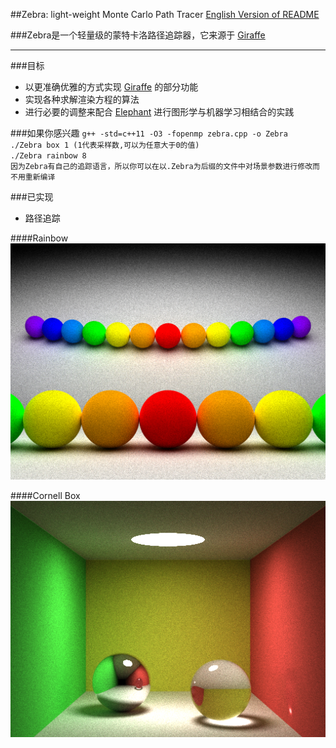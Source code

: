 ##Zebra: light-weight Monte Carlo Path Tracer
[English Version of README](./README.en.md)

###Zebra是一个轻量级的蒙特卡洛路径追踪器，它来源于 [Giraffe](https://www.github.com/UncP/Giraffe)

***

###目标
* 以更准确优雅的方式实现 [Giraffe](https://www.github.com/UncP/Giraffe) 的部分功能
* 实现各种求解渲染方程的算法
* 进行必要的调整来配合 [Elephant](https://www.github.com/UncP/Elephant) 进行图形学与机器学习相结合的实践

###如果你感兴趣
`g++ -std=c++11 -O3 -fopenmp zebra.cpp -o Zebra`  
`./Zebra box 1 (1代表采样数,可以为任意大于0的值)`  
`./Zebra rainbow 8`  
`因为Zebra有自己的追踪语言，所以你可以在以.Zebra为后缀的文件中对场景参数进行修改而不用重新编译`  

###已实现
* 路径追踪

####Rainbow
![](./image/rainbow.bmp)

####Cornell Box
![](./image/box.bmp)
